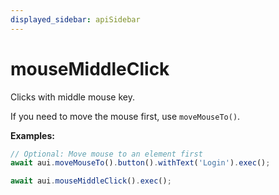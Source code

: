 ```yaml
---
displayed_sidebar: apiSidebar
---
```

# mouseMiddleClick

<span class="theme-doc-version-badge badge badge--secondary"></span>

Clicks with middle mouse key.

If you need to move the mouse first, use `moveMouseTo()`.

**Examples:**
```typescript 
// Optional: Move mouse to an element first
await aui.moveMouseTo().button().withText('Login').exec();

await aui.mouseMiddleClick().exec();
```

